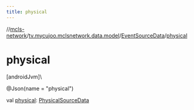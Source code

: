 ```yaml
---
title: physical
---
```

//[mcls-network](../../../index.html)/[tv.mycujoo.mclsnetwork.data.model](../index.html)/[EventSourceData](index.html)/[physical](physical.html)



# physical



[androidJvm]\




@Json(name = &quot;physical&quot;)



val [physical](physical.html): [PhysicalSourceData](../-physical-source-data/index.html)




